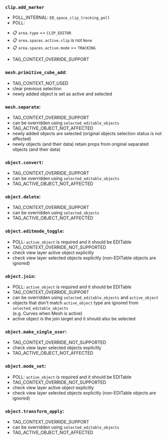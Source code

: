 ### `clip.add_marker`
* POLL_INTERNAL: `ED_space_clip_tracking_poll`
* POLL:
- 📋 `area.type` == `CLIP_EDITOR`
- 📋 `area.spaces.active.clip` is not `None`
- 📋 `area.spaces.active.mode` == `TRACKING`
* TAG_CONTEXT_OVERRIDE_SUPPORT

### `mesh.primitive_cube_add`:
* TAG_CONTEXT_NOT_USED
* clear previous selection
* newly added object is set as active and selected

### `mesh.separate`:

* TAG_CONTEXT_OVERRIDE_SUPPORT
* can be overridden using `selected_editable_objects`
* TAG_ACTIVE_OBJECT_NOT_AFFECTED
* newly added objects are selected (original objects selection status is not affected)
* newly objects (and their data) retain props from original separated objects (and their data)

### `object.convert`:

* TAG_CONTEXT_OVERRIDE_SUPPORT
* can be overridden using `selected_editable_objects`
* TAG_ACTIVE_OBJECT_NOT_AFFECTED

### `object.delete`:

* TAG_CONTEXT_OVERRIDE_SUPPORT
* can be overridden using `selected_objects`
* TAG_ACTIVE_OBJECT_NOT_AFFECTED

### `object.editmode_toggle`:

* POLL: `active_object` is required and it should be EDITable
* TAG_CONTEXT_OVERRIDE_NOT_SUPPORTED
* check view layer active object explicitly
* check view layer selected objects explicitly (non-EDITable objects are ignored)

### `object.join`:

* POLL: `active_object` is required and it should be EDITable
* TAG_CONTEXT_OVERRIDE_SUPPORT
* can be overridden using `selected_editable_objects` and `active_object`
* objects that don't match `active_object` type are ignored from `selected_editable_objects`  
(e.g. Curves when Mesh is active)
* active object is the join target and it should also be selected

### `object.make_single_user`:

* TAG_CONTEXT_OVERRIDE_NOT_SUPPORTED
* check view layer selected objects explicitly
* TAG_ACTIVE_OBJECT_NOT_AFFECTED

### `object.mode_set`:

* POLL: `active_object` is required and it should be EDITable
* TAG_CONTEXT_OVERRIDE_NOT_SUPPORTED
* check view layer active object explicitly
* check view layer selected objects explicitly (non-EDITable objects are ignored)

### `object.transform_apply`:

* TAG_CONTEXT_OVERRIDE_SUPPORT
* can be overridden using `selected_editable_objects`
* TAG_ACTIVE_OBJECT_NOT_AFFECTED
